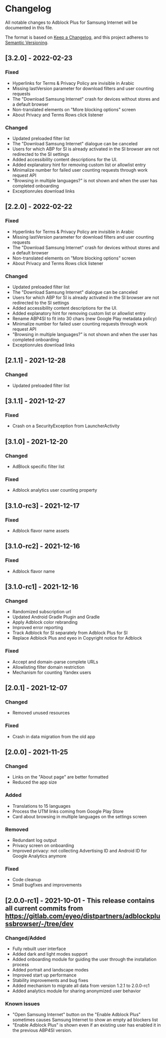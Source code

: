 # Changelog
All notable changes to Adblock Plus for Samsung Internet will be documented in this file.

The format is based on [Keep a Changelog](https://keepachangelog.com/en/1.0.0/),
and this project adheres to [Semantic Versioning](https://semver.org/spec/v2.0.0.html).

## [3.2.0] - 2022-02-23
### Fixed
- Hyperlinks for Terms & Privacy Policy are invisible in Arabic
- Missing lastVersion parameter for download filters and user counting requests
- The "Download Samsung Internet" crash for devices without stores and a default browser
- Non-translated elements on "More blocking options" screen
- About Privacy and Terms Rows click listener

### Changed
- Updated preloaded filter list
- The "Download Samsung Internet" dialogue can be canceled
- Users for which ABP for SI is already activated in the SI browser are not redirected to the SI settings
- Added accessibility content descriptions for the UI.
- Added explanatory hint for removing custom list or allowlist entry
- Minimalize number for failed user counting requests through work request API
- "Browsing in multiple languages?" is not shown and when the user has completed onboarding
- Exceptionrules download links

## [2.2.0] - 2022-02-22
### Fixed
- Hyperlinks for Terms & Privacy Policy are invisible in Arabic
- Missing lastVersion parameter for download filters and user counting requests
- The "Download Samsung Internet" crash for devices without stores and a default browser
- Non-translated elements on "More blocking options" screen
- About Privacy and Terms Rows click listener

### Changed
- Updated preloaded filter list
- The "Download Samsung Internet" dialogue can be canceled
- Users for which ABP for SI is already activated in the SI browser are not redirected to the SI settings
- Added accessibility content descriptions for the UI.
- Added explanatory hint for removing custom list or allowlist entry
- Rename ABP4SI to fit into 30 chars (new Google Play metadata policy)
- Minimalize number for failed user counting requests through work request API
- "Browsing in multiple languages?" is not shown and when the user has completed onboarding
- Exceptionrules download links

## [2.1.1] - 2021-12-28
### Changed
- Updated preloaded filter list

## [3.1.1] - 2021-12-27
### Fixed
- Crash on a SecurityException from LauncherActivity

## [3.1.0] - 2021-12-20
### Changed
- AdBlock specific filter list

### Fixed
- Adblock analytics user counting property

## [3.1.0-rc3] - 2021-12-17

### Fixed
- Adblock flavor name assets

## [3.1.0-rc2] - 2021-12-16

### Fixed
- Adblock flavor name

## [3.1.0-rc1] - 2021-12-16
### Changed
- Randomized subscription url
- Updated Android Gradle Plugin and Gradle
- Apply Adblock color rebranding
- Improved error reporting
- Track Adblock for SI separately from Adblock Plus for SI
- Replace Adblock Plus and eyeo in Copyright notice for Adblock

### Fixed
- Accept and domain-parse complete URLs
- Allowlisting filter domain restriction
- Mechanism for counting Yandex users

## [2.0.1] - 2021-12-07
### Changed
- Removed unused resources

### Fixed
- Crash in data migration from the old app

## [2.0.0] - 2021-11-25
### Changed
- Links on the "About page" are better formatted
- Reduced the app size

### Added
- Translations to 15 languages
- Process the UTM links coming from Google Play Store
- Card about browsing in multiple languages on the settings screen

### Removed
- Redundant log output
- Privacy screen on onboarding
- Improved privacy: not collecting Advertising ID and Android ID for Google Analytics anymore

### Fixed
- Code cleanup
- Small bugfixes and improvements

## [2.0.0-rc1] - 2021-10-01 - This release contains all current commits from https://gitlab.com/eyeo/distpartners/adblockplussbrowser/-/tree/dev

### Changed/Added
- Fully rebuilt user interface
- Added dark and light modes support
- Added onboarding module for guiding the user through the installation process
- Added portrait and landscape modes
- Improved start up performance
- Stability improvements and bug fixes
- Added mechanism to migrate all data from version 1.2.1 to 2.0.0-rc1
- Added analytics module for sharing anonymized user behavior

### Known issues
- "Open Samsung Internet" button on the "Enable Adblock Plus" sometimes causes Samsung Internet to show an empty ad blockers list
- "Enable Adblock Plus" is shown even if an existing user has enabled it in the previous ABP4SI version.
